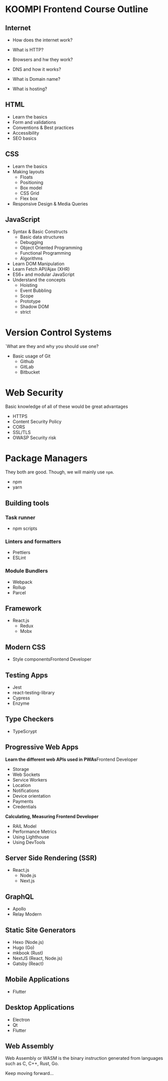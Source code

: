 # KOOMPI Frontend Course Outline

## Internet

- How does the internet work?
- What is HTTP?
- Browsers and hw they work?

- DNS and how it works?
- What is Domain name?
- What is hosting?

## HTML
- Learn the basics
- Form and validations 
- Conventions & Best practices
- Accessibility
- SEO basics

## CSS 
- Learn the basics
- Making layouts
    - Floats
    - Positioning 
    - Box model
    - CSS Grid
    - Flex box
- Responsive Design & Media Queries

## JavaScript
- Syntax & Basic Constructs
    - Basic data structures
    - Debugging
    - Object Oriented Programming
    - Functional Programming
    - Algorithms
- Learn DOM Manipulation
- Learn Fetch API/Ajax (XHR)
- ES6+ and modular JavaScript
- Understand the concepts
    - Hoisting
    - Event Bubbling
    - Scope
    - Prototype
    - Shadow DOM
    - strict

# Version Control Systems
`What are they and why you should use one?

- Basic usage of Git
    - Github
    - GitLab
    - Bitbucket


# Web Security
Basic knowledge of all of these would be great advantages

- HTTPS
- Content Security Policy
- CORS 
- SSL/TLS
- OWASP Security risk

# Package Managers
They both are good. Though, we will mainly use `npm`.

- npm
- yarn

## Building tools

### Task runner
- npm scripts 

### Linters and formatters
- Prettiers
- ESLint

### Module Bundlers
- Webpack
- Rollup
- Parcel

## Framework
- React.js
    - Redux
    - Mobx

## Modern CSS
- Style componentsFrontend Developer

## Testing Apps
- Jest
- react-testing-library 
- Cypress
- Enzyme

## Type Checkers
- TypeScrypt

## Progressive Web Apps
**Learn the different web APIs used in PWAs**Frontend Developer

- Storage
- Web Sockets
- Service Workers
- Location
- Notifications
- Device orientation
- Payments
- Credentials

**Calculating, Measuring Frontend Developer**
- RAIL Model
- Performance Metrics
- Using Lighthouse
- Using DevTools

## Server Side Rendering (SSR)
- React.js
    - Node.js
    - Next.js

## GraphQL
- Apollo
- Relay Modern

## Static Site Generators
- Hexo (Node.js)
- Hugo (Go)
- mkbook (Rust)
- NextJS (React, Node.js)
- Gatsby (React)

## Mobile Applications
- Flutter

## Desktop Applications
- Electron
- Qt
- Flutter

## Web Assembly 

Web Assembly or WASM is the binary instruction generated from languages such as C, C++, Rust, Go.

Keep moving forward...